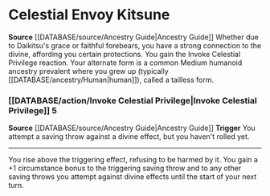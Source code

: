 ﻿---
id: '135'
name: Celestial Envoy Kitsune
rarity: Common
source: '[[DATABASE/source/Ancestry Guide|Ancestry Guide]]'
type: Heritage

---
# Celestial Envoy Kitsune

**Source** [[DATABASE/source/Ancestry Guide|Ancestry Guide]] 
Whether due to Daikitsu's grace or faithful forebears, you have a strong connection to the divine, affording you certain protections. You gain the Invoke Celestial Privilege reaction. Your alternate form is a common Medium humanoid ancestry prevalent where you grew up (typically [[DATABASE/ancestry/Human|human]]), called a tailless form.

### [[DATABASE/action/Invoke Celestial Privilege|Invoke Celestial Privilege]] <span class="action-icon">5</span>

**Source** [[DATABASE/source/Ancestry Guide|Ancestry Guide]] 
**Trigger** You attempt a saving throw against a divine effect, but you haven't rolled yet.

---
You rise above the triggering effect, refusing to be harmed by it. You gain a +1 circumstance bonus to the triggering saving throw and to any other saving throws you attempt against divine effects until the start of your next turn.